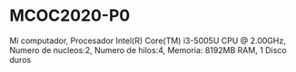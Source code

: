 # MCOC2020-P0
Mi computador,
Procesador Intel(R) Core(TM) i3-5005U CPU @ 2.00GHz,
Numero de nucleos:2,
Numero de hilos:4,
Memoria: 8192MB RAM,
1 Disco duros
